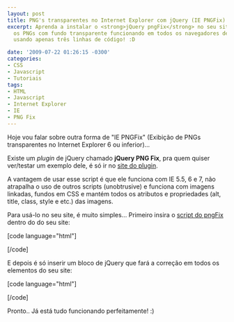 ```yaml
---
layout: post
title: PNG's transparentes no Internet Explorer com jQuery (IE PNGFix)
excerpt: Aprenda a instalar o <strong>jQuery pngFix</strong> no seu site e deixe todos
  os PNGs com fundo transparente funcionando em todos os navegadores desde o IE 5.5
  usando apenas três linhas de código! :D

date: '2009-07-22 01:26:15 -0300'
categories:
- CSS
- Javascript
- Tutoriais
tags:
- HTML
- Javascript
- Internet Explorer
- IE
- PNG Fix
---
```

Hoje vou falar sobre outra forma de "IE PNGFix" (Exibição de PNGs transparentes no Internet Explorer 6 ou inferior)...

Existe um <em>plugin</em> de jQuery chamado <strong>jQuery PNG Fix</strong>, pra quem quiser ver/testar um exemplo dele, é só ir no <a href="http://jquery.andreaseberhard.de/pngFix/" target="_blank">site do plugin</a>.

A vantagem de usar esse script é que ele funciona com IE 5.5, 6 e 7, não atrapalha o uso de outros scripts (unobtrusive) e funciona com imagens linkadas, fundos em CSS e mantém todos os atributos e propriedades (alt, title, class, style e etc.) das imagens.

Para usá-lo no seu site, é muito simples... Primeiro insira o <a href="http://jquery.andreaseberhard.de/pngFix/jquery.pngFix.js" target="_blank">script do pngFix</a> dentro do <head> do seu site:


[code language="html"]
<head>
  <title>Meu Site</title>
  <script language="JavaScript" src="jquery.js" type="text/javascript"></script>
  <script language="JavaScript" src="jquery.pngFix.js" type="text/javascript"></script>
</head>
[/code]

E depois é só inserir um bloco de jQuery que fará a correção em todos os elementos do seu site:


[code language="html"]
<head>
  <title>Meu Site</title>
  <script language="JavaScript" src="jquery.js" type="text/javascript"></script>
  <script language="JavaScript" src="jquery.pngFix.js" type="text/javascript"></script>

  <script language="JavaScript" type="text/javascript">
	$(document).ready(function(){
		$(document).pngFix(); // "Executa" o pngFix em todos os elementos do site
	});
  </script>
</head>
[/code]

Pronto.. Já está tudo funcionando perfeitamente! :)

